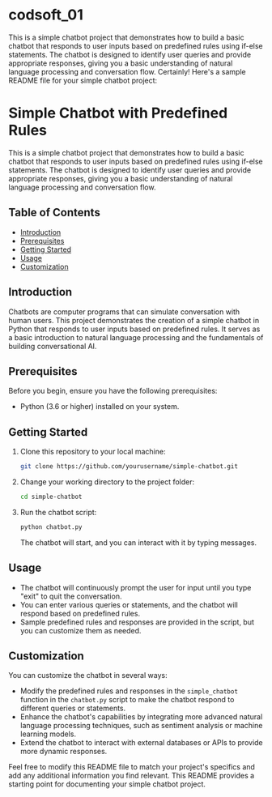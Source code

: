# codsoft_01
This is a simple chatbot project that demonstrates how to build a basic chatbot that responds to user inputs based on predefined rules using if-else statements. The chatbot is designed to identify user queries and provide appropriate responses, giving you a basic understanding of natural language processing and conversation flow.
Certainly! Here's a sample README file for your simple chatbot project:

# Simple Chatbot with Predefined Rules

This is a simple chatbot project that demonstrates how to build a basic chatbot that responds to user inputs based on predefined rules using if-else statements. The chatbot is designed to identify user queries and provide appropriate responses, giving you a basic understanding of natural language processing and conversation flow.

## Table of Contents

- [Introduction](#introduction)
- [Prerequisites](#prerequisites)
- [Getting Started](#getting-started)
- [Usage](#usage)
- [Customization](#customization)


## Introduction

Chatbots are computer programs that can simulate conversation with human users. This project demonstrates the creation of a simple chatbot in Python that responds to user inputs based on predefined rules. It serves as a basic introduction to natural language processing and the fundamentals of building conversational AI.

## Prerequisites

Before you begin, ensure you have the following prerequisites:

- Python (3.6 or higher) installed on your system.

## Getting Started

1. Clone this repository to your local machine:

   ```bash
   git clone https://github.com/yourusername/simple-chatbot.git
   ```

2. Change your working directory to the project folder:

   ```bash
   cd simple-chatbot
   ```

3. Run the chatbot script:

   ```bash
   python chatbot.py
   ```

   The chatbot will start, and you can interact with it by typing messages.

## Usage

- The chatbot will continuously prompt the user for input until you type "exit" to quit the conversation.
- You can enter various queries or statements, and the chatbot will respond based on predefined rules.
- Sample predefined rules and responses are provided in the script, but you can customize them as needed.

## Customization

You can customize the chatbot in several ways:

- Modify the predefined rules and responses in the `simple_chatbot` function in the `chatbot.py` script to make the chatbot respond to different queries or statements.
- Enhance the chatbot's capabilities by integrating more advanced natural language processing techniques, such as sentiment analysis or machine learning models.
- Extend the chatbot to interact with external databases or APIs to provide more dynamic responses.


Feel free to modify this README file to match your project's specifics and add any additional information you find relevant. This README provides a starting point for documenting your simple chatbot project.
